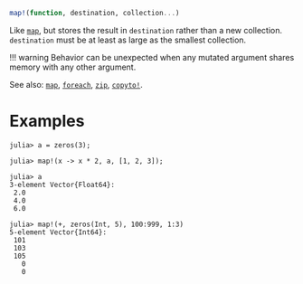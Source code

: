 ```julia
map!(function, destination, collection...)
```

Like [`map`](@ref), but stores the result in `destination` rather than a new collection. `destination` must be at least as large as the smallest collection.

!!! warning
    Behavior can be unexpected when any mutated argument shares memory with any other argument.


See also: [`map`](@ref), [`foreach`](@ref), [`zip`](@ref), [`copyto!`](@ref).

# Examples

```jldoctest
julia> a = zeros(3);

julia> map!(x -> x * 2, a, [1, 2, 3]);

julia> a
3-element Vector{Float64}:
 2.0
 4.0
 6.0

julia> map!(+, zeros(Int, 5), 100:999, 1:3)
5-element Vector{Int64}:
 101
 103
 105
   0
   0
```
